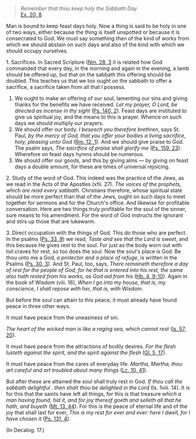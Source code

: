 
> _Remember that thou keep holy the Sabbath Day_  
[Ex. 20, 8](https://vulgata.online/bible/Ex.20?ed=DR2&vfn=DR2.Ex.20.8:vs)

Man is bound to keep feast days holy. Now a thing is said to be holy in one of two ways, either because the thing is itself unspotted or because it is consecrated to God. We must say something then of the kind of works from which we should abstain on such days and also of the kind with which we should occupy ourselves.

1\. Sacrifices. In Sacred Scripture ([Nm. 28, 3](https://vulgata.online/bible/Nm.28?ed=DR2&vfn=DR2.Nm.28.3:vs) it is related how God commanded that every day, in the morning and again in the evening, a lamb should be offered up, but that on the sabbath this offering should be doubled. This teaches us that we too ought on the sabbath to offer a sacrifice, a sacrifice taken from all that I possess.

1. We ought to make an offering of our soul, lamenting our sins and giving thanks for the benefits we have received. _Let my prayer, O Lord, be directed as incense in thy sight_ ([Ps. 140, 2](https://vulgata.online/bible/Ps.140?ed=DR2&vfn=DR2.Ps.140.2:vs)). Feast days are instituted to give us spiritual joy, and the means to this is prayer. Whence on such days we should multiply our prayers.
2. We should offer our body. _I beseech you therefore brethren_, says St. Paul, _by the mercy of God, that you offer your bodies a living sacrifice, holy, pleasing unto God_ ([Rm. 12, 1](https://vulgata.online/bible/Rm.12?ed=DR2&vfn=DR2.Rm.12.1:vs)). And we should give praise to God. The psalm says, _The sacrifice of praise shall glorify me_ ([Ps. 159, 23](https://vulgata.online/bible/Ps.159?ed=DR2&vfn=DR2.Ps.159.23:vs)). Wherefore on feast days hymns should be numerous.
3. We should offer our goods, and this by giving alms — by giving on feast days a double amount, for these are times of universal rejoicing.

2\. Study of the word of God. This indeed was the practice of the Jews, as we read in the Acts of the Apostles (xfii. 27). _The voices of the prophets, which are read every sabbath_. Christians therefore, whose spiritual state should be more perfect than that of the Jews, ought on such days to meet together for sermons and for the Church's office. And likewise for profitable conversation. Here are two things truly profitable for the soul of the sinner, sure means to his amendment. For the word of God instructs the ignorant and stirs up those that are lukewarm.

3\. Direct occupation with the things of God. This do those who are perfect. In the psalms ([Ps. 33, 9](https://vulgata.online/bible/Ps.33?ed=DR2&vfn=DR2.Ps.33.9:vs)) we read, _Taste and see that the Lord is sweet_, and this because He gives rest to the soul. For just as the body worn out with toil craves for rest, so too does the soul. Now the soul's place is God. Be thou unto me a God, _a protector and a place of refuge_, is written in the Psalms ([Ps. 30, 3](https://vulgata.online/bible/Ps.30?ed=DR2&vfn=DR2.Ps.30.3:vs)). And St. Paul, too, says, _There remaineth therefore a day of rest for the people of God; for he that is entered into his rest, the same also hath rested from his works, as God aid from his_ ([Hb. 4, 9-10](https://vulgata.online/bible/Hb.4?ed=DR2&vfn=DR2.Hb.4.9-10:vs)). Again in the book of Wisdom (viii. 16), _When I go into my house, that is, my conscience, I shall repose with her, that is, with Wisdom_.

But before the soul can attain to this peace, it must already have found peace in three other ways.

It must have peace from the uneasiness of sin.

_The heart of the wicked man is like a raging sea, which cannot rest_ ([Is. 57, 20](https://vulgata.online/bible/Is.57?ed=DR2&vfn=DR2.Is.57.20:vs)).

It must have peace from the attractions of bodily desires. _For the flesh lusteth against the spirit, and the spirit against the flesh_ ([Gl. 5, 17](https://vulgata.online/bible/Gl.5?ed=DR2&vfn=DR2.Gl.5.17:vs)).

It must have peace from the cares of everyday life. _Martha, Martha, thou art careful and art troubled about many things_ ([Lc. 10, 41](https://vulgata.online/bible/Lc.10?ed=DR2&vfn=DR2.Lc.10.41:vs)).

But after these are attained the soul shall truly rest in God. _If thou call the sabbath delightful . then shalt thou be delighted in the Lord_ (Is. 1viii. 14). It is for this that the saints have left all things, for this is that treasure _which a man having found, hid it, and for joy thereof goeth and selleth all that he hath, and buyeth_ ([Mt. 13, 44](https://vulgata.online/bible/Mt.13?ed=DR2&vfn=DR2.Mt.13.44:vs)). For this is the peace of eternal life and of the joy that shall last for ever, _This is my rest for ever and ever: here I dwell, for I have chosen it_ ([Ps. 131, 4](https://vulgata.online/bible/Ps.131?ed=DR2&vfn=DR2.Ps.131.4:vs)).

(In Decalog. 17.)

